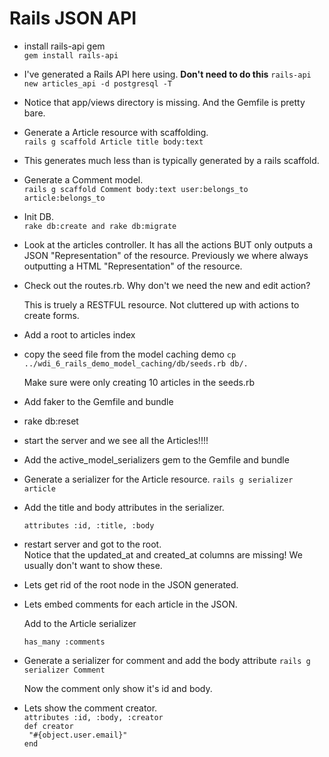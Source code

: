 # Rails JSON API

* install rails-api gem  
	``gem install rails-api``

* I've generated a Rails API here using. **Don't need to do this**
	``rails-api new articles_api -d postgresql -T``

* Notice that app/views directory is missing. And the Gemfile is pretty bare.

* Generate a Article resource with scaffolding.  
	``rails g scaffold Article title body:text``

* This generates much less than is typically generated by a rails scaffold.

* Generate a Comment model.  
  ``rails g scaffold Comment body:text user:belongs_to article:belongs_to``

* Init DB.  
	``rake db:create and rake db:migrate``

* Look at the articles controller.  It has all the actions
BUT only outputs a JSON "Representation" of the resource. Previously we
where always outputting a HTML "Representation" of the resource.

* Check out the routes.rb.
	Why don't we need the new and edit action?

	This is truely a RESTFUL resource. Not cluttered up with actions to create forms.

* Add a root to articles index

* copy the seed file from the model caching demo
	``cp ../wdi_6_rails_demo_model_caching/db/seeds.rb db/.``

	Make sure were only creating 10 articles in the seeds.rb

* Add faker to the Gemfile and bundle

* rake db:reset

* start the server
	and we see all the Articles!!!!

* Add the active_model_serializers gem to the Gemfile and bundle

* Generate a serializer for the Article resource.
	``rails g serializer article``

* Add the title and body attributes in the serializer.

	``attributes :id, :title, :body``

* restart server and got to the root.  
	Notice that the updated_at and created_at columns are missing!
	We usually don't want to show these.

* Lets get rid of the root node in the JSON generated.


* Lets embed comments for each article in the JSON.

	Add to the Article serializer

	``has_many :comments``

* Generate a serializer for comment and add the body attribute
	``rails g serializer Comment``

	Now the comment only show it's id and body.

* Lets show the comment creator.  
 	``attributes :id, :body, :creator``  
  	  ``def creator``  
      `` "#{object.user.email}"``  
	``end``
